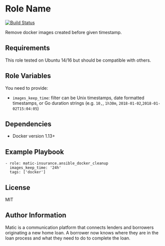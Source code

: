 Role Name
=========

[![Build Status](https://travis-ci.org/matic-insurance/ansible-docker-cleanup.svg?branch=master)](https://travis-ci.org/matic-insurance/ansible-docker-cleanup)

Remove docker images created before given timestamp.

Requirements
------------

This role tested on Ubuntu 14/16 but should be compatible with others.

Role Variables
--------------

You need to provide:

* `images_keep_time`: filter can be Unix timestamps, date formatted timestamps, or Go duration strings (e.g. `10,`, `1h30m`, `2018-01-02`,`2018-01-02T15:04:05`)

Dependencies
------------

* Docker version 1.13+

Example Playbook
----------------

    - role: matic-insurance.ansible_docker_cleanup
      images_keep_time: '24h'
      tags: ['docker']

License
-------

MIT

Author Information
------------------

Matic is a communication platform that connects lenders and borrowers originating a new home loan. A borrower now knows where they are in the loan process and what they need to do to complete the loan.